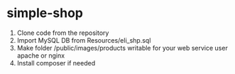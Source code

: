 # simple-shop
1. Clone code from the repository
2. Import MySQL DB from Resources/eli_shp.sql
3. Make folder /public/images/products writable for your web service user apache or nginx
4. Install composer if needed